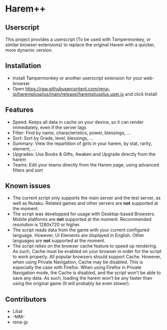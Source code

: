 # Harem++

## Userscript

This project provides a userscript (To be used with Tampermonkey, or similar browser extensions) to replace the original Harem with a quicker, more dynamic version.

## Installation

- Install Tampermonkey or another userscript extension for your web-browser
- Open https://raw.githubusercontent.com/rena-jp/haremplusplus/main/release/haremplusplus.user.js and click Install

## Features

- Speed: Keeps all data in cache on your device, so it can render immediately, even if the server lags
- Filter: Find by name, characteristics, power, blessings, ...
- Sort: Sort by Grade, level, blessings, ...
- Summary: View the repartition of girls in your harem, by stat, rarity, element, ...
- Upgrades: Use Books & Gifts, Awaken and Upgrade directly from the harem
- Teams: Edit your teams directly from the Harem page, using advanced filters and sort

## Known issues

- The current script only supports the main server and the test server, as well as Nutaku. Related games and other servers are **not** supported at the moment.
- The script was developped for usage with Desktop-based Browsers. Mobile platforms are **not** supported at the moment. Recommended resolution is 1280x720 or higher.
- The script reads data from the game with your current configured language. However, UI Elements are displayed in English. Other languages are **not** supported at the moment.
- The script relies on the browser cache feature to speed up rendering. As such, Cache must be enabled on your browser in order for the script to work properly. All popular browsers should support Cache. However, when using Private Navigation, Cache may be disabled. This is especially the case with Firefox. When using Firefox in Private Navigation mode, the Cache is disabled, and the script won't be able to save any data. As such, loading the harem won't be any faster than using the original game (It will probably be even slower).

## Contributors

- Liliat
- -MM-
- rena-jp
